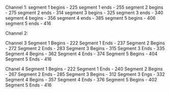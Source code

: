 Channel 1: 
segment 1 begins - 225
segment 1 ends   - 255
segment 2 begins - 275
segment 2 ends   - 314
segment 3 begins - 325
segment 3 ends   - 340
segment 4 begins - 356
segment 4 ends   - 385
segment 5 begins - 406
segment 5 ends   - 416

Channel 2:

Channel 3
Segment 1 Begins - 222
Segment 1 Ends - 237
Segment 2 Begins - 272
Segment 2 Ends - 283
Segment 3 Begins - 315
Segment 3 Ends - 335
Segment 4 Begins - 362 
Segment 4 Ends - 374
Segment 5 Begins  - 404
Segment 5 Ends - 416

Chanel 4
Segment 1 Begins - 222
Segment 1 Ends - 240
Segment 2 Begins - 267
Segment 2 Ends - 285
Segment 3 Begins - 312
Segment 3 Engs - 332
Segment 4 Begins - 357
Segment 4 Ends - 376
Segment 5 Begins - 402
Segment 5 Ends - 416
